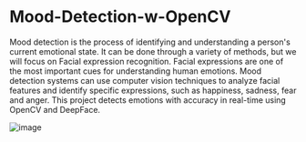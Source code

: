 # Mood-Detection-w-OpenCV

Mood detection is the process of identifying and understanding a person's current emotional state. It can be done through a variety of methods, but we will focus on Facial expression recognition. Facial expressions are one of the most important cues for understanding human emotions. Mood detection systems can use computer vision techniques to analyze facial features and identify specific expressions, such as happiness, sadness, fear and anger. This project detects emotions with accuracy in real-time using OpenCV and DeepFace.

![image](https://github.com/Lloydzxc/Mood-Detection-w-OpenCV/assets/163873889/25d6f4ec-e137-4630-acd8-bfa7de3858d6)
